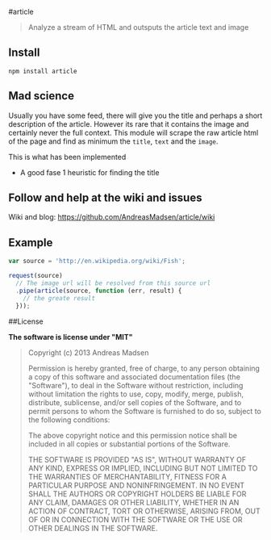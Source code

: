 #article

> Analyze a stream of HTML and outsputs the article text and image

## Install

```shell
npm install article
```

## Mad science

Usually you have some feed, there will give you the title and perhaps a
short description of the article. However its rare that it contains the image
and certainly never the full context. This module will scrape the raw article
html of the page and find as minimum the `title`, `text` and the `image`.

This is what has been implemented

* A good fase 1 heuristic for finding the title

## Follow and help at the wiki and issues

Wiki and blog: https://github.com/AndreasMadsen/article/wiki

## Example

```javascript
var source = 'http://en.wikipedia.org/wiki/Fish';

request(source)
  // The image url will be resolved from this source url
  .pipe(article(source, function (err, result) {
    // the greate result
  }));
```

##License

**The software is license under "MIT"**

> Copyright (c) 2013 Andreas Madsen
>
> Permission is hereby granted, free of charge, to any person obtaining a copy
> of this software and associated documentation files (the "Software"), to deal
> in the Software without restriction, including without limitation the rights
> to use, copy, modify, merge, publish, distribute, sublicense, and/or sell
> copies of the Software, and to permit persons to whom the Software is
> furnished to do so, subject to the following conditions:
>
> The above copyright notice and this permission notice shall be included in
> all copies or substantial portions of the Software.
>
> THE SOFTWARE IS PROVIDED "AS IS", WITHOUT WARRANTY OF ANY KIND, EXPRESS OR
> IMPLIED, INCLUDING BUT NOT LIMITED TO THE WARRANTIES OF MERCHANTABILITY,
> FITNESS FOR A PARTICULAR PURPOSE AND NONINFRINGEMENT. IN NO EVENT SHALL THE
> AUTHORS OR COPYRIGHT HOLDERS BE LIABLE FOR ANY CLAIM, DAMAGES OR OTHER
> LIABILITY, WHETHER IN AN ACTION OF CONTRACT, TORT OR OTHERWISE, ARISING FROM,
> OUT OF OR IN CONNECTION WITH THE SOFTWARE OR THE USE OR OTHER DEALINGS IN
> THE SOFTWARE.
